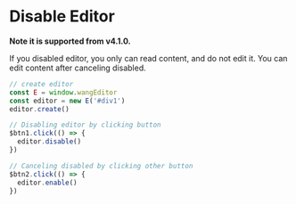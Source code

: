 # Disable Editor
**Note it is supported from v4.1.0.**

If you disabled editor, you only can read content, and do not edit it. You can edit content after canceling disabled.

```js
// create editor
const E = window.wangEditor
const editor = new E('#div1')
editor.create()

// Disabling editor by clicking button 
$btn1.click(() => {
  editor.disable()
})

// Canceling disabled by clicking other button
$btn2.click(() => {
  editor.enable()
})
```